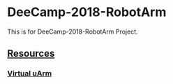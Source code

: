 # DeeCamp-2018-RobotArm
This is for DeeCamp-2018-RobotArm Project.
## [Resources](https://github.com/shendeguize/DeeCamp-2018-RobotArm/tree/master/Resources)
### [Virtual uArm](https://github.com/shendeguize/DeeCamp-2018-RobotArm/tree/master/Resources/Virtual-uArm)
